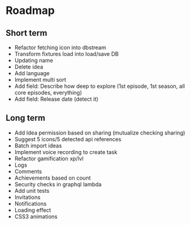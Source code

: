 Roadmap
=======

Short term
----------

- Refactor fetching icon into dbstream
- Transform fixtures load into load/save DB
- Updating name
- Delete idea
- Add language
- Implement multi sort
- Add field: Describe how deep to explore (1st episode, 1st season, all core episodes, everything)
- Add field: Release date (detect it)

Long term
---------

- Add Idea permission based on sharing (mutualize checking sharing)
- Suggest 5 icons/5 detected api references
- Batch import ideas
- Implement voice recording to create task
- Refactor gamification xp/lvl
- Logs
- Comments
- Achievements based on count
- Security checks in graphql lambda
- Add unit tests
- Invitations
- Notifications
- Loading effect
- CSS3 animations
